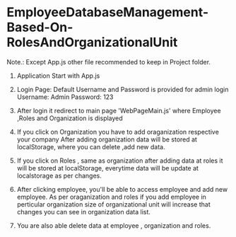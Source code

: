 # EmployeeDatabaseManagement-Based-On-RolesAndOrganizationalUnit

Note.: Except App.js other file recommended to keep in Project folder.

1. Application Start with App.js

2. Login Page: Default Username and Password is provided for admin login
    Username: Admin 
    Password: 123

3. After login it redirect to main page 'WebPageMain.js'
    where Employee ,Roles and Organization is displayed

4. If you click on Organization you have to add oraganization respective your company
    After adding organization data will be stored at localStorage, where you can delete ,add new data.

5. If you click on Roles , same as organization after adding data at roles it will be stored at localStorage, everytime data will be update at localstorage as per changes.

6. After clicking employee, you'll be able to access employee and add new employee. As per oraganization and roles if you add employee in perticular organization size of organizational unit will increase that changes you can see in organization data list.

7. You are also able delete data at employee , organization and roles.
